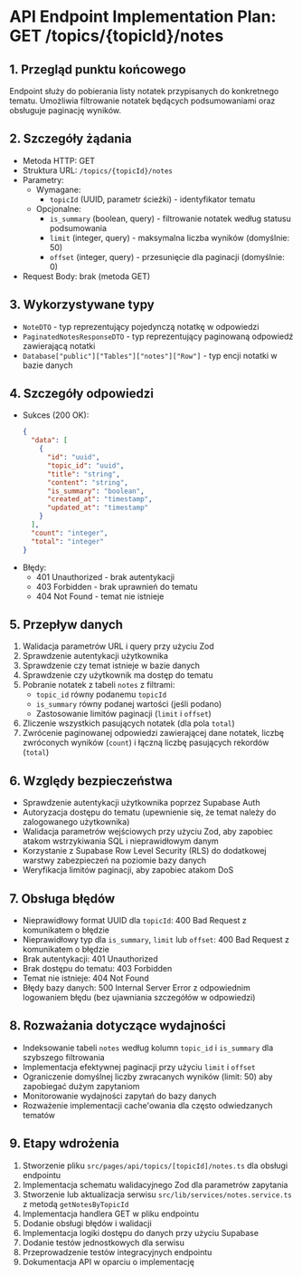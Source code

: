 # API Endpoint Implementation Plan: GET /topics/{topicId}/notes

## 1. Przegląd punktu końcowego
Endpoint służy do pobierania listy notatek przypisanych do konkretnego tematu. Umożliwia filtrowanie notatek będących podsumowaniami oraz obsługuje paginację wyników.

## 2. Szczegóły żądania
- Metoda HTTP: GET
- Struktura URL: `/topics/{topicId}/notes`
- Parametry:
  - Wymagane: 
    - `topicId` (UUID, parametr ścieżki) - identyfikator tematu
  - Opcjonalne: 
    - `is_summary` (boolean, query) - filtrowanie notatek według statusu podsumowania
    - `limit` (integer, query) - maksymalna liczba wyników (domyślnie: 50)
    - `offset` (integer, query) - przesunięcie dla paginacji (domyślnie: 0)
- Request Body: brak (metoda GET)

## 3. Wykorzystywane typy
- `NoteDTO` - typ reprezentujący pojedynczą notatkę w odpowiedzi
- `PaginatedNotesResponseDTO` - typ reprezentujący paginowaną odpowiedź zawierającą notatki
- `Database["public"]["Tables"]["notes"]["Row"]` - typ encji notatki w bazie danych

## 4. Szczegóły odpowiedzi
- Sukces (200 OK):
  ```json
  {
    "data": [
      {
        "id": "uuid",
        "topic_id": "uuid",
        "title": "string",
        "content": "string",
        "is_summary": "boolean",
        "created_at": "timestamp",
        "updated_at": "timestamp"
      }
    ],
    "count": "integer",
    "total": "integer"
  }
  ```
- Błędy:
  - 401 Unauthorized - brak autentykacji
  - 403 Forbidden - brak uprawnień do tematu
  - 404 Not Found - temat nie istnieje

## 5. Przepływ danych
1. Walidacja parametrów URL i query przy użyciu Zod
2. Sprawdzenie autentykacji użytkownika
3. Sprawdzenie czy temat istnieje w bazie danych
4. Sprawdzenie czy użytkownik ma dostęp do tematu
5. Pobranie notatek z tabeli `notes` z filtrami:
   - `topic_id` równy podanemu `topicId`
   - `is_summary` równy podanej wartości (jeśli podano)
   - Zastosowanie limitów paginacji (`limit` i `offset`)
6. Zliczenie wszystkich pasujących notatek (dla pola `total`)
7. Zwrócenie paginowanej odpowiedzi zawierającej dane notatek, liczbę zwróconych wyników (`count`) i łączną liczbę pasujących rekordów (`total`)

## 6. Względy bezpieczeństwa
- Sprawdzenie autentykacji użytkownika poprzez Supabase Auth
- Autoryzacja dostępu do tematu (upewnienie się, że temat należy do zalogowanego użytkownika)
- Walidacja parametrów wejściowych przy użyciu Zod, aby zapobiec atakom wstrzykiwania SQL i nieprawidłowym danym
- Korzystanie z Supabase Row Level Security (RLS) do dodatkowej warstwy zabezpieczeń na poziomie bazy danych
- Weryfikacja limitów paginacji, aby zapobiec atakom DoS

## 7. Obsługa błędów
- Nieprawidłowy format UUID dla `topicId`: 400 Bad Request z komunikatem o błędzie
- Nieprawidłowy typ dla `is_summary`, `limit` lub `offset`: 400 Bad Request z komunikatem o błędzie
- Brak autentykacji: 401 Unauthorized
- Brak dostępu do tematu: 403 Forbidden
- Temat nie istnieje: 404 Not Found
- Błędy bazy danych: 500 Internal Server Error z odpowiednim logowaniem błędu (bez ujawniania szczegółów w odpowiedzi)

## 8. Rozważania dotyczące wydajności
- Indeksowanie tabeli `notes` według kolumn `topic_id` i `is_summary` dla szybszego filtrowania
- Implementacja efektywnej paginacji przy użyciu `limit` i `offset`
- Ograniczenie domyślnej liczby zwracanych wyników (limit: 50) aby zapobiegać dużym zapytaniom
- Monitorowanie wydajności zapytań do bazy danych
- Rozważenie implementacji cache'owania dla często odwiedzanych tematów

## 9. Etapy wdrożenia
1. Stworzenie pliku `src/pages/api/topics/[topicId]/notes.ts` dla obsługi endpointu
2. Implementacja schematu walidacyjnego Zod dla parametrów zapytania
3. Stworzenie lub aktualizacja serwisu `src/lib/services/notes.service.ts` z metodą `getNotesByTopicId`
4. Implementacja handlera GET w pliku endpointu
5. Dodanie obsługi błędów i walidacji
6. Implementacja logiki dostępu do danych przy użyciu Supabase
7. Dodanie testów jednostkowych dla serwisu
8. Przeprowadzenie testów integracyjnych endpointu
9. Dokumentacja API w oparciu o implementację 